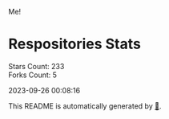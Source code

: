 Me!

# Respositories Stats
Stars Count: 233  
Forks Count: 5

2023-09-26 00:08:16  

This README is automatically generated by [🐰](https://github.com/rnitta/rnitta).
